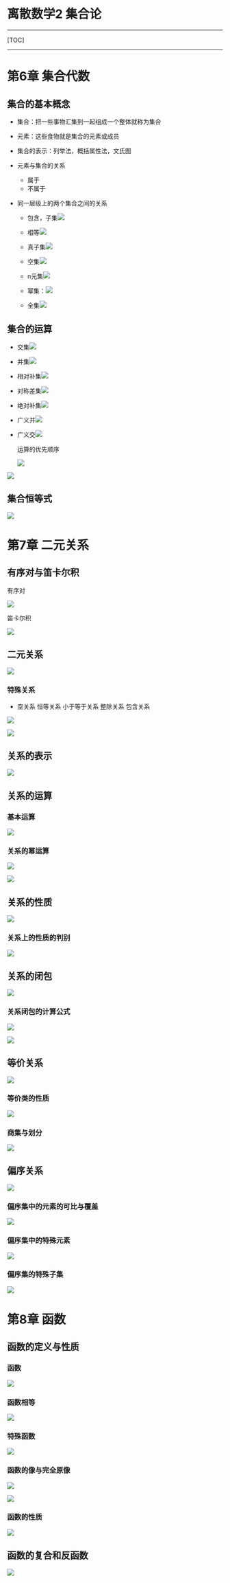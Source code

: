 # 离散数学2   集合论

------

[TOC]

------



# 第6章 集合代数

## 集合的基本概念

- 集合：把一些事物汇集到一起组成一个整体就称为集合

- 元素：这些食物就是集合的元素或成员

- 集合的表示：列举法，概括属性法，文氏图

- 元素与集合的关系

  -  属于
  - 不属于

- 同一层级上的两个集合之间的关系

  - 包含，子集![](https://zuti.oss-cn-qingdao.aliyuncs.com/img/20200816100621.png)

  - 相等![](https://zuti.oss-cn-qingdao.aliyuncs.com/img/20200816100355.png)

  - 真子集![](https://zuti.oss-cn-qingdao.aliyuncs.com/img/20200816100403.png)

  - 空集![](https://zuti.oss-cn-qingdao.aliyuncs.com/img/20200816100506.png)

  - n元集![](https://zuti.oss-cn-qingdao.aliyuncs.com/img/20200816100200.png)

  - 幂集：![](https://zuti.oss-cn-qingdao.aliyuncs.com/img/20200816100244.png)

  - 全集![](https://zuti.oss-cn-qingdao.aliyuncs.com/img/20200816100721.png)

    

## 集合的运算

- 交集![](https://zuti.oss-cn-qingdao.aliyuncs.com/img/20200816100003.png)

- 并集![](https://zuti.oss-cn-qingdao.aliyuncs.com/img/20200816100011.png)

- 相对补集![](https://zuti.oss-cn-qingdao.aliyuncs.com/img/20200816100022.png)

- 对称差集![](https://zuti.oss-cn-qingdao.aliyuncs.com/img/20200816100036.png)

- 绝对补集![](https://zuti.oss-cn-qingdao.aliyuncs.com/img/20200816100049.png)

- 广义并![](https://zuti.oss-cn-qingdao.aliyuncs.com/img/20200816100948.png)

- 广义交![](https://zuti.oss-cn-qingdao.aliyuncs.com/img/20200816100957.png)

  运算的优先顺序

  ![](https://zuti.oss-cn-qingdao.aliyuncs.com/img/20200816101008.png)

![](https://zuti.oss-cn-qingdao.aliyuncs.com/img/20200816101020.png)

## 集合恒等式

![](https://zuti.oss-cn-qingdao.aliyuncs.com/img/20200816101317.png)



# 第7章 二元关系

## 有序对与笛卡尔积

有序对

![](https://zuti.oss-cn-qingdao.aliyuncs.com/img/20200816102317.png)

笛卡尔积

![](https://zuti.oss-cn-qingdao.aliyuncs.com/img/20200816102407.png)

## 二元关系

![](https://zuti.oss-cn-qingdao.aliyuncs.com/img/20200816102545.png)

### 特殊关系

- 空关系 恒等关系 小于等于关系 整除关系 包含关系

![](https://zuti.oss-cn-qingdao.aliyuncs.com/img/20200817095655.png)

![](https://zuti.oss-cn-qingdao.aliyuncs.com/img/20200817095712.png)

## 关系的表示

![](https://zuti.oss-cn-qingdao.aliyuncs.com/img/20200817095819.png)

## 关系的运算

### 基本运算

![](https://zuti.oss-cn-qingdao.aliyuncs.com/img/20200817100646.png)

### 关系的幂运算

![](https://zuti.oss-cn-qingdao.aliyuncs.com/img/20200817100747.png)

![](https://zuti.oss-cn-qingdao.aliyuncs.com/img/20200817100822.png)

## 关系的性质

![](https://zuti.oss-cn-qingdao.aliyuncs.com/img/20200817100900.png)

### 关系上的性质的判别

![](https://zuti.oss-cn-qingdao.aliyuncs.com/img/20200817100946.png)

## 关系的闭包

![](https://zuti.oss-cn-qingdao.aliyuncs.com/img/20200817101023.png)

### 关系闭包的计算公式

![](https://zuti.oss-cn-qingdao.aliyuncs.com/img/20200817101436.png)

![](https://zuti.oss-cn-qingdao.aliyuncs.com/img/20200817101443.png)

## 等价关系

![](https://zuti.oss-cn-qingdao.aliyuncs.com/img/20200817101731.png)

### 等价类的性质

![](https://zuti.oss-cn-qingdao.aliyuncs.com/img/20200817101751.png)

### 商集与划分

![](https://zuti.oss-cn-qingdao.aliyuncs.com/img/20200817101813.png)

## 偏序关系

![](https://zuti.oss-cn-qingdao.aliyuncs.com/img/20200817102141.png)

### 偏序集中的元素的可比与覆盖

![](https://zuti.oss-cn-qingdao.aliyuncs.com/img/20200817102154.png)

### 偏序集中的特殊元素

![](https://zuti.oss-cn-qingdao.aliyuncs.com/img/20200817102208.png)

### 偏序集的特殊子集

![](https://zuti.oss-cn-qingdao.aliyuncs.com/img/20200817102221.png)

# 第8章 函数

## 函数的定义与性质

### 函数

![](https://zuti.oss-cn-qingdao.aliyuncs.com/img/20200817102615.png)

### 函数相等

![](https://zuti.oss-cn-qingdao.aliyuncs.com/img/20200817102622.png)

### 特殊函数

![](https://zuti.oss-cn-qingdao.aliyuncs.com/img/20200817102630.png)

### 函数的像与完全原像

![](https://zuti.oss-cn-qingdao.aliyuncs.com/img/20200817102640.png)

![](https://zuti.oss-cn-qingdao.aliyuncs.com/img/20200817102649.png)

### 函数的性质

![](https://zuti.oss-cn-qingdao.aliyuncs.com/img/20200817102708.png)

## 函数的复合和反函数

![](https://zuti.oss-cn-qingdao.aliyuncs.com/img/20200817102715.png)